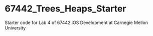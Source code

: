 # 67442_Trees_Heaps_Starter
Starter code for Lab 4 of 67442 iOS Development at Carnegie Mellon University
